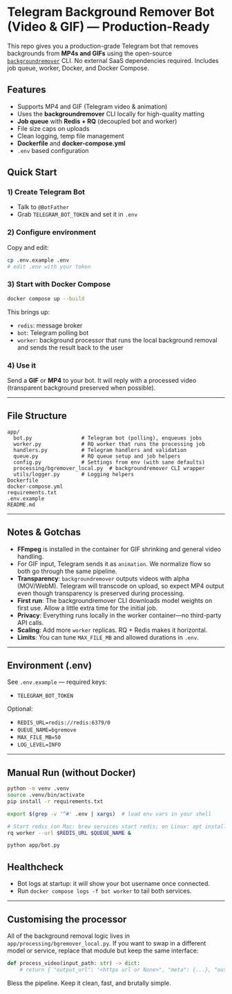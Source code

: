 # Telegram Background Remover Bot (Video & GIF) — Production-Ready

This repo gives you a production-grade Telegram bot that removes backgrounds from **MP4s and GIFs** using the open-source [`backgroundremover`](https://github.com/nadermx/backgroundremover) CLI. No external SaaS dependencies required. Includes job queue, worker, Docker, and Docker Compose.

## Features
- Supports MP4 and GIF (Telegram video & animation)
- Uses the **backgroundremover** CLI locally for high-quality matting
- **Job queue** with **Redis + RQ** (decoupled bot and worker)
- File size caps on uploads
- Clean logging, temp file management
- **Dockerfile** and **docker-compose.yml**
- `.env` based configuration

## Quick Start

### 1) Create Telegram Bot
- Talk to `@BotFather`
- Grab `TELEGRAM_BOT_TOKEN` and set it in `.env`

### 2) Configure environment
Copy and edit:
```bash
cp .env.example .env
# edit .env with your token
```

### 3) Start with Docker Compose
```bash
docker compose up --build
```
This brings up:
- `redis`: message broker
- `bot`: Telegram polling bot
- `worker`: background processor that runs the local background removal and sends the result back to the user

### 4) Use it
Send a **GIF** or **MP4** to your bot. It will reply with a processed video (transparent background preserved when possible).

---

## File Structure

```
app/
  bot.py                # Telegram bot (polling), enqueues jobs
  worker.py             # RQ worker that runs the processing job
  handlers.py           # Telegram handlers and validation
  queue.py              # RQ queue setup and job helpers
  config.py             # Settings from env (with sane defaults)
  processing/bgremover_local.py  # backgroundremover CLI wrapper
  utils/logger.py       # Logging helpers
Dockerfile
docker-compose.yml
requirements.txt
.env.example
README.md
```

---

## Notes & Gotchas

- **FFmpeg** is installed in the container for GIF shrinking and general video handling.
- For GIF input, Telegram sends it as `animation`. We normalize flow so both go through the same pipeline.
- **Transparency**: `backgroundremover` outputs videos with alpha (MOV/WebM). Telegram will transcode on upload, so expect MP4 output even though transparency is preserved during processing.
- **First run**: The backgroundremover CLI downloads model weights on first use. Allow a little extra time for the initial job.
- **Privacy**: Everything runs locally in the worker container—no third-party API calls.
- **Scaling**: Add more `worker` replicas. RQ + Redis makes it horizontal.
- **Limits**: You can tune `MAX_FILE_MB` and allowed durations in `.env`.

---

## Environment (.env)

See `.env.example` — required keys:
- `TELEGRAM_BOT_TOKEN`

Optional:
- `REDIS_URL=redis://redis:6379/0`
- `QUEUE_NAME=bgremove`
- `MAX_FILE_MB=50`
- `LOG_LEVEL=INFO`

---

## Manual Run (without Docker)

```bash
python -m venv .venv
source .venv/bin/activate
pip install -r requirements.txt

export $(grep -v '^#' .env | xargs)  # load env vars in your shell

# Start redis (on Mac: brew services start redis; on Linux: apt install redis-server)
rq worker --url $REDIS_URL $QUEUE_NAME &

python app/bot.py
```

## Healthcheck

- Bot logs at startup: it will show your bot username once connected.
- Run `docker compose logs -f bot worker` to tail both services.

---

## Customising the processor

All of the background removal logic lives in `app/processing/bgremover_local.py`. If you want to swap in a different model or service, replace that module but keep the same interface:
```python
def process_video(input_path: str) -> dict:
    # return { "output_url": "<https url or None>", "meta": {...}, "output_path": "<optional local path>" }
```

Bless the pipeline. Keep it clean, fast, and brutally simple.
